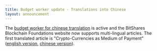 ```yaml
---
title: Budget worker update - Translations into Chinese
layout: announcement
---
```


The [budget worker for chinese translation](/workers/2018-01-budget-chinese-translations) is active and the BitShares Blockchain Foundations website 
now supports multi-lingual articles. The first translated article is "Crypto-Currencies as Medium of Payment"
([english version](/articles/2017-11-29-crypto-as-payment), 
[chinese version](/articles/2017-11-29-crypto-as-payment-cn)).
